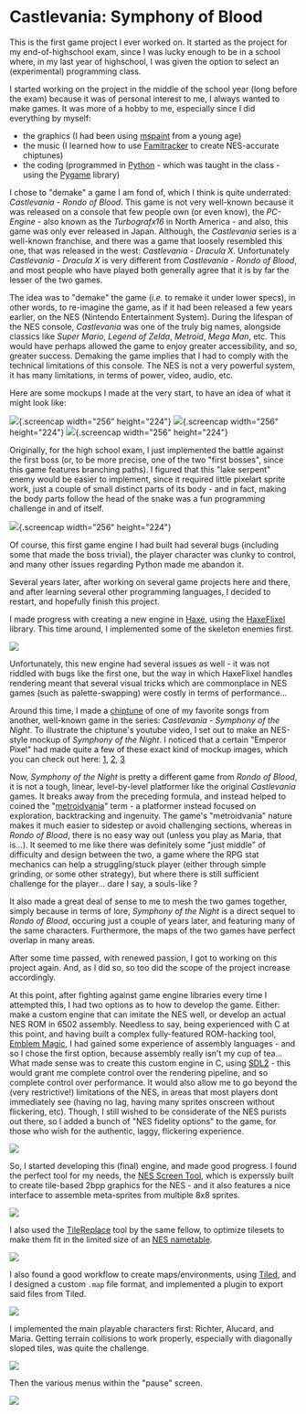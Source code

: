 
# Castlevania: Symphony of Blood

This is the first game project I ever worked on.
It started as the project for my end-of-highschool exam, since
I was lucky enough to be in a school where, in my last year of highschool,
I was given the option to select an (experimental) programming class.

I started working on the project in the middle of the school year (long before the exam)
because it was of personal interest to me, I always wanted to make games.
It was more of a hobby to me, especially since I did everything by myself:
- the graphics (I had been using [mspaint](#) from a young age)
- the music (I learned how to use [Famitracker](#) to create NES-accurate chiptunes)
- the coding (programmed in [Python](#) - which was taught in the class - using the [Pygame](#) library)

I chose to "demake" a game I am fond of, which I think is quite underrated: *Castlevania - Rondo of Blood*.
This game is not very well-known because it was released on a console that few people own (or even know), 
the *PC-Engine* - also known as the *Turbografx16* in North America -
and also, this game was only ever released in Japan.
Although, the *Castlevania* series is a well-known franchise, and there was a game that
loosely resembled this one, that was released in the west: *Castlevania - Dracula X*.
Unfortunately *Castlevania - Dracula X* is very different from *Castlevania - Rondo of Blood*,
and most people who have played both generally agree that it is by far the lesser of the two games.

The idea was to "demake" the game (*i.e.* to remake it under lower specs),
in other words, to re-imagine the game, as if it had been released
a few years earlier, on the NES (Nintendo Entertainment System).
During the lifespan of the NES console, *Castlevania* was one of the truly big names,
alongside classics like *Super Mario*, *Legend of Zelda*, *Metroid*, *Mega Man*, etc.
This would have perhaps allowed the game to enjoy greater accessibility, and so, greater success.
Demaking the game implies that I had to comply with the technical limitations of this console.
The NES is not a very powerful system, it has many limitations, in terms of power, video, audio, etc.

Here are some mockups I made at the very start, to have an idea of what it might look like:

![](mockup-1.png){.screencap width="256" height="224"}
![](mockup-2.png){.screencap width="256" height="224"}
![](mockup-3.png){.screencap width="256" height="224"}

Originally, for the high school exam, I just implemented the battle against the first boss
(or, to be more precise, one of the two "first bosses", since this game features branching paths).
I figured that this "lake serpent" enemy would be easier to implement, since it required little
pixelart sprite work, just a couple of small distinct parts of its body - and in fact,
making the body parts follow the head of the snake was a fun programming challenge in and of itself.

![](gameplay-python.gif){.screencap width="256" height="224"}

Of course, this first game engine I had built had several bugs (including some that made the boss trivial),
the player character was clunky to control, and many other issues regarding Python made me abandon it.

Several years later, after working on several game projects here and there, and after learning several
other programming languages, I decided to restart, and hopefully finish this project.

I made progress with creating a new engine in [Haxe](https://haxe.org), using the [HaxeFlixel](https://haxeflixel.com/) library.
This time around, I implemented some of the skeleton enemies first.

![](gameplay-haxe.gif)

Unfortunately, this new engine had several issues as well - it was not riddled with bugs like the first one,
but the way in which HaxeFlixel handles rendering meant that several visual tricks which are
commonplace in NES games (such as palette-swapping) were costly in terms of performance...

Around this time, I made a [chiptune](/pages/music/chiptunes/index.html) of one of my favorite songs from another, well-known game in the series: *Castlevania - Symphony of the Night*. To illustrate the chiptune's youtube video, I set out to make an NES-style mockup of *Symphony of the Night*. I noticed that a certain "Emperor Pixel" had made quite a few of these exact kind of mockup images, which you can check out here: [1](https://pixeljoint.com/pixelart/82408.htm), [2](https://pixeljoint.com/pixelart/82689.htm), [3](https://pixeljoint.com/pixelart/82857.htm)

Now, *Symphony of the Night* is pretty a different game from *Rondo of Blood*,
it is not a tough, linear, level-by-level platformer like the original *Castlevania* games.
It breaks away from the preceding formula, and instead helped to coined the "[metroidvania](#)"
term - a platformer instead focused on exploration, backtracking and ingenuity.
The game's "metroidvania" nature makes it much easier to sidestep or avoid challenging sections,
whereas in *Rondo of Blood*, there is no easy way out (unless you play as Maria, that is...).
It seemed to me like there was definitely some "just middle" of difficulty and design between the two,
a game where the RPG stat mechanics can help a struggling/stuck player (either through simple grinding,
or some other strategy), but where there is still sufficient challenge for the player... dare I say, a souls-like ?

It also made a great deal of sense to me to mesh the two games together, simply because in terms of lore,
*Symphony of the Night* is a direct sequel to *Rondo of Blood*, occuring just a couple of years later,
and featuring many of the same characters. Furthermore, the maps of the two games have perfect overlap in many areas.

After some time passed, with renewed passion, I got to working on this project again.
And, as I did so, so too did the scope of the project increase accordingly.

At this point, after fighting against game engine libraries every time I attempted this, I had two options as to how to develop the game. Either: make a custom engine that can imitate the NES well,
or develop an actual NES ROM in 6502 assembly. Needless to say, being experienced with C at this point,
and having built a complex fully-featured ROM-hacking tool, [Emblem Magic](/tools/emblem_magic/index.html),
I had gained some experience of assembly languages - and so I chose the first option, because assembly
really isn't my cup of tea...
What made sense was to create this custom engine in C, using [SDL2](#) - this would grant me
complete control over the rendering pipeline, and so complete control over performance.
It would also allow me to go beyond the (very restrictive!) limitations of the NES, in areas
that most players dont immediately see (having no lag, having many sprites onscreen without flickering, etc).
Though, I still wished to be considerate of the NES purists out there, so I added a bunch of
"NES fidelity options" to the game, for those who wish for the authentic, laggy, flickering experience.

![](gameplay-nes_options.gif)

So, I started developing this (final) engine, and made good progress.
I found the perfect tool for my needs, the [NES Screen Tool](#), which is
experssly built to create tile-based 2bpp graphics for the NES - and it also
features a nice interface to assemble meta-sprites from multiple 8x8 sprites.

![](workflow-nst-richter.png)

I also used the [TileReplace](#) tool by the same fellow, to optimize tilesets
to make them fit in the limited size of an [NES nametable](#).

![](workflow-nst-tileset.png)

I also found a good workflow to create maps/environments, using [Tiled](#),
and I designed a custom `.map` file format, and implemented a plugin to export said files from Tiled.

![](workflow-tiled.png)

I implemented the main playable characters first: Richter, Alucard, and Maria.
Getting terrain collisions to work properly, especially with diagonally sloped tiles,
was quite the challenge.

![](gameplay-1.png)

Then the various menus within the "pause" screen.

![](gameplay-2.png)
